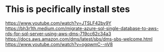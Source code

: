 # This is pecifically install stes

https://www.youtube.com/watch?v=JTSLF42bv9Y
https://bh3r1th.medium.com/migrate-azure-sql-single-database-to-aws-rds-for-sql-server-using-aws-dms-719cc62c34a3
https://docs.aws.amazon.com/dms/latest/sbs/dms-sbs-welcome.html
https://www.youtube.com/watch?v=ogqwmC--nV8
